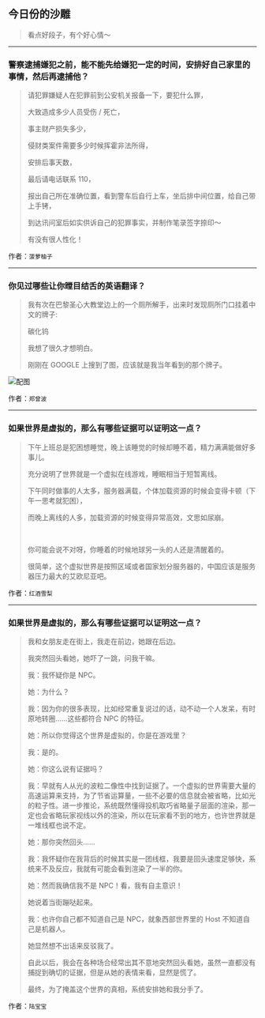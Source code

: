 ## 今日份的沙雕

> 看点好段子，有个好心情～


 
---

### 警察逮捕嫌犯之前，能不能先给嫌犯一定的时间，安排好自己家里的事情，然后再逮捕他？

> 请犯罪嫌疑人在犯罪前到公安机关报备一下，要犯什么罪，
> 
> 大致造成多少人员受伤 / 死亡，
> 
> 事主财产损失多少，
> 
> 侵财类案件需要多少时候挥霍非法所得，
> 
> 安排后事天数，
> 
> 最后请电话联系 110，
> 
> 报出自己所在准确位置，看到警车后自行上车，坐后排中间位置，给自己带上手铐，
> 
> 到达讯问室后如实供诉自己的犯罪事实，并制作笔录签字捺印～
> 
> 有没有很人性化！


作者：`菠萝柚子`

---

### 你见过哪些让你瞠目结舌的英语翻译？

> 我有次在巴黎圣心大教堂边上的一个厕所解手，出来时发现厕所门口挂着中文的牌子:
> 
> 碳化钨
> 
> 我想了很久才想明白。
> 
> 刚刚在 GOOGLE 上搜到了图，应该就是我当年看到的那个牌子。



![配图](http://pic2.zhimg.com/70/f2191263c22228a0af761fa775768049_b.jpg)


作者：`郑曾波`

---

### 如果世界是虚拟的，那么有哪些证据可以证明这一点？

> 下午上班总是犯困想睡觉，晚上该睡觉的时候却睡不着，精力满满能做好多事儿。
> 
> 充分说明了世界就是一个虚拟在线游戏，睡眠相当于短暂离线。
> 
> 下午同时做事的人太多，服务器满载，个体加载资源的时候会变得卡顿（下午一思考就犯困），
> 
> 而晚上离线的人多，加载资源的时候变得异常高效，文思如尿崩。
> 
>  
> 
> 你可能会说不对呀，你睡着的时候地球另一头的人还是清醒着的。
> 
> 很简单，这个虚拟世界是按照区域或者国家划分服务器的，中国应该是服务器压力最大的艾欧尼亚吧。


作者：`红酒雪梨`

---

### 如果世界是虚拟的，那么有哪些证据可以证明这一点？

> 我和女朋友走在街上，我走在前边，她跟在后边。
> 
> 我突然回头看她，她吓了一跳，问我干嘛。
> 
> 我：我怀疑你是 NPC。
> 
> 她：为什么？
> 
> 我：因为你的很多表现，比如经常重复说过的话，动不动一个人发呆，有时原地转圈……这些都符合 NPC 的特征。
> 
> 她：所以你觉得这个世界是虚拟的，你是在游戏里？
> 
> 我：是的。
> 
> 她：你这么说有证据吗？
> 
> 我：早就有人从光的波粒二像性中找到证据了。一个虚拟的世界需要大量的高速运算来支持，为了节省运算量，一些不必要的信息就会被省略，比如光的粒子性。进一步推论，系统既然懂得投机取巧省略量子层面的渲染，那一定也会省略玩家视线以外的渲染，所以在玩家看不到的地方，也许世界就是一堆线框也说不定。
> 
> 她：那你突然回头……
> 
> 我：我怀疑你在我背后的时候其实是一团线框，我要是回头速度足够快，系统来不及反应，我就有可能会看到渲染了一半的你。
> 
> 她：然而我确信我不是 NPC！看，我有自主意识！
> 
> 她说着当街蹦哒起来。
> 
> 我：也许你自己都不知道自己是 NPC，就象西部世界里的 Host 不知道自己是机器人。
> 
> 她显然想不出话来反驳我了。
> 
> 自此以后，我会在各种场合经常出其不意地突然回头看她，虽然一直都没有捕捉到确切的证据，但是从她的表情来看，显然是慌了。
> 
> 最终，为了掩盖这个世界的真相，系统安排她和我分手了。


作者：`陆宝宝`